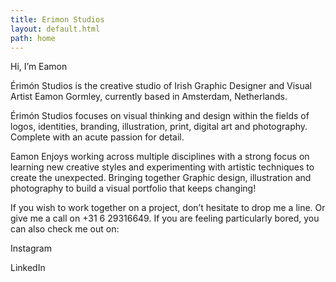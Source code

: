 ```yaml
---
title: Erimon Studios
layout: default.html
path: home
---
```

Hi, I’m Eamon

Érimón Studios is the creative studio of Irish Graphic Designer and Visual Artist Eamon Gormley, currently based in Amsterdam, Netherlands.

Érimón Studios focuses on visual thinking and design within the fields of logos, identities, branding, illustration, print, digital art and photography. Complete with an acute passion for detail.

Eamon Enjoys working across multiple disciplines with a strong focus on learning new creative styles and experimenting with artistic techniques to create the unexpected. Bringing together Graphic design, illustration and photography to build a visual portfolio that keeps changing!

If you wish to work together on a project, don’t hesitate to drop me a line. Or give me a call on +31 6 29316649. If you are feeling particularly bored, you can also check me out on:

Instagram

LinkedIn